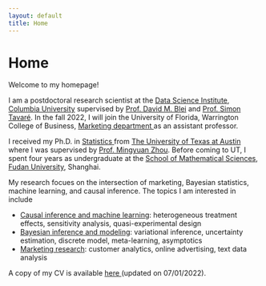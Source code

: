 ```yaml
---
layout: default
title: Home
---
```


<div>
 <h1 class="page-title">Home</h1>
</div>

<div>
<div class="row">
  <p>
   <p> Welcome to my homepage! </p>
   
 <p> I am a postdoctoral research scientist at the <a href="https://datascience.columbia.edu">Data Science Institute</a>, <a href="https://www.columbia.edu">Columbia University</a> supervised by <a href="http://www.cs.columbia.edu/~blei/">Prof. David M. Blei</a> and <a href="https://en.wikipedia.org/wiki/Simon_Tavaré">Prof. Simon Tavaré</a>. In the fall 2022, I will join the University of Florida, Warrington College of Business, <a href="https://warrington.ufl.edu/marketing-department/">Marketing department </a> as an assistant professor. </p>
 
<p>  I received my Ph.D. in <a href="https://stat.utexas.edu">Statistics </a> from <a href="https://www.utexas.edu">The University of Texas at Austin</a> where I was supervised by <a href="https://mingyuanzhou.github.io">Prof. Mingyuan Zhou</a>.  Before coming to UT, I spent four years as undergraduate at the <a href="https://math.fudan.edu.cn/mathen/main.htm"> School of Mathematical Sciences</a>, <a href="http://www.fudan.edu.cn/en/"> Fudan University</a>, Shanghai. </p>


 
<p> My research focues on the intersection of marketing, Bayesian statistics, machine learning, and causal inference. The topics I am interested in include </p>

  <ul>
   <li> <ins>Causal inference and machine learning</ins>: heterogeneous treatment effects, sensitivity analysis, quasi-experimental design </li>
   <li> <ins>Bayesian inference and modeling</ins>: variational inference, uncertainty estimation, discrete model, meta-learning, asymptotics </li>
   <li> <ins>Marketing research</ins>: customer analytics, online advertising, text data analysis
  </ul>

<p> A copy of my CV is available <a href="https://mingzhang-yin.github.io/assets/pdfs/CV_Mingzhang%20Yin.pdf">here </a> (updated on 07/01/2022). </p>



